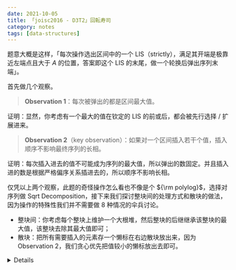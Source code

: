 ```yaml
---
date: 2021-10-05
title: 「joisc2016 - D3T2」回転寿司
category: notes
tags: [data-structures]
---
```


题意大概是这样，「每次操作选出区间中的一个 LIS（strictly），满足其开端是极靠近左端点且大于 $A$ 的位置，答案即这个 LIS 的末尾，做一个轮换后弹出序列末端」。

首先做几个观察。

> **Observation 1**：每次被弹出的都是区间最大值。

证明：显然，你考虑有一个最大的值在钦定的 LIS 的前或后，都会被先行选择 / 扩展进来。

> **Observation 2**（key observation）：如果对一个区间插入若干个值，插入顺序不影响最终序列的长相。

证明：每次插入进去的值不可能成为序列的最大值，所以弹出的数固定。并且插入进的数是根据严格偏序关系插进去的，所以顺序不影响长相。

仅凭以上两个观察，此题的奇怪操作怎么看也不像是个 ${\rm polylog}$，选择对序列做 Sqrt Decomposition，接下来我们探讨整块间的处理方式和散块的做法，因为操作的特殊性我们并不需要做 8 种情况的伞兵讨论。

- 整块间：你考虑每个整块上维护一个大根堆，然后整块的后继继承该整块的最大值，该整块去除其最大值即可；
- 散块：把所有需要插入的元素存一个懒标在右边散块放出来，因为 Observation 2，我们贪心优先把值较小的懒标放出去即可。

<details>

```cpp
#include <bits/stdc++.h>
template <class T> inline void chmax(T& a, const T b) { a = a > b ? a : b; }
template <class T> inline void chmin(T& a, const T b) { a = a < b ? a : b; }
inline long long rd() {
  long long x = 0; bool f = 0; char ch = getchar();
  while (ch < '0' || ch > '9') f |= (ch == '-'), ch = getchar();
  while (ch >= '0' && ch <= '9') x = x * 10 + (ch & 15), ch = getchar();
  return f ? -x : x;
}
/** @brief
 * 选出一个 LIS，满足开始是极靠近 l 的大于 A 的位置，答案即序列的末端，然后用 A 替换序列开头，做一个轮换，弹出序列末端
 * Observation 1：每次被弹出的都是区间最大值
 * Trick：序列分块
 * Section 1：整块
   * 整块上维护一个堆，整块间下一块继承上一块的最大值
 * Section 2：散块
   * 维护一个小根堆，每次散块暴力重构
 * key observation：插入顺序不影响序列的长相
*/
constexpr int BS = 650;
int n, m, a[400100], pos[400100];
int L[660], R[660];
std::priority_queue<int> max[660];
std::priority_queue<int, std::vector<int>, std::greater<int>> tag[660];
void push(int i, int x) { max[i].emplace(x); }
void setBound(int i) { L[i] = (i - 1) * BS + 1, R[i] = i * BS; }
int Qry(int i, int l, int r, int x) {
  if (tag[i].size()) {
    for (int j = L[i]; j <= R[i]; ++j)
      if (int t = a[j]; tag[i].top() < t)
        a[j] = tag[i].top(), tag[i].pop(), tag[i].emplace(t);
  }
  while (max[i].size()) max[i].pop();
  while (tag[i].size()) tag[i].pop();
  for (int j = l; j <= r; ++j)
    if (a[j] > x) std::swap(a[j], x);
  for (int f = L[i]; f <= R[i]; ++f) push(pos[L[i]], a[f]);
  return x;
}
int Mdf(int i, int x) {
  if (x >= max[i].top()) return x;
  int res = max[i].top(); max[i].pop();
  max[i].emplace(x), tag[i].emplace(x);
  return res;
}
signed main() {
  n = rd(), m = rd();
  for (int i = 1; i <= n; ++i)
    push(pos[i] = (i - 1) / BS + 1, a[i] = rd());
  for (int i = 1; i <= pos[n]; ++i) setBound(i);
  R[pos[n]] = n;
  for (int l, r, a; m--;) {
    l = rd(), r = rd(), a = rd();
    if (pos[l] == pos[r] && l <= r) printf("%d\n", Qry(pos[l], l, r, a));
    else {
      a = Qry(pos[l], l, R[pos[l]], a);
      for (int u = pos[l] + 1 > pos[n] ? 1 : pos[l] + 1; u != pos[r]; u = u + 1 > pos[n] ? 1 : u + 1)
        a = Mdf(u, a);
      printf("%d\n", Qry(pos[r], L[pos[r]], r, a));
    }
  }
  return 0;
}
```

</details>
    